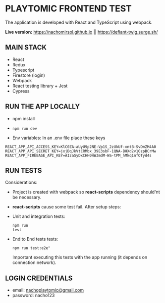 # PLAYTOMIC FRONTEND TEST

The application is developed with React and TypeScript using webpack.

**Live version:** https://nachomirsol.github.io || https://defiant-twig.surge.sh/

## MAIN STACK

- React
- Redux
- Typescript
- Firestore (login)
- Webpack
- React testing library + Jest
- Cypress

## RUN THE APP LOCALLY

- npm install
- <pre><code>npm run dev</code></pre>
- Env variables: In an .env file place these keys

<pre><code>REACT_APP_API_ACCESS_KEY=KlC0ZA-aUyU9p2NE-Vp1S_2zUkUf-xntB-SvDmZM4A0
REACT_APP_API_SECRET_KEY=jxjDqJkVtCRMbx_39E3sbF-1QNA-BHXd2v1OzpBCrMw
REACT_APP_FIREBASE_API_KEY=AIzaSyDxCHH04W3mdM-Wa-tPM_hMkq1nfOTyd4s</code></pre>

## RUN TESTS

Considerations:
- Project is created with webpack so **react-scripts** dependency should'nt be necessary.
- **react-scripts** cause some test fail.
After setup steps:

- Unit and integration tests: <pre><code>npm run test</code></pre>
- End to End tests tests: <pre><code>npm run test:e2e"</code></pre> Important executing this tests with the app running (it depends on connection network).

## LOGIN CREDENTIALS

- email: nachoplaytomic@gmail.com
- password: nacho123
